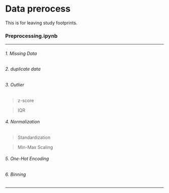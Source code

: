# Data prerocess

This is for leaving study footprints.

### Preprocessing.ipynb

* * *

###### 1. Missing Data

###### 2. duplicate data

###### 3. Outlier

> z-score

> IQR

###### 4. Normalization

> Standardization

> Min-Max Scaling

###### 5. One-Hot Encoding

###### 6. Binning

* * *
